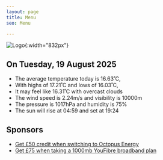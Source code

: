 ```yaml
---
layout: page
title: Menu
seo: Menu

---
```


![Logo](/images/logo.jpg){:width="832px"}

<!-- weather_marker starts -->
## On Tuesday, 19 August 2025

- The average temperature today is 16.63˚C,
- With highs of 17.21˚C and lows of 16.03˚C,
- It may feel like 16.31˚C with overcast clouds
- The wind speed is 2.24m/s and visibility is 10000m
- The pressure is 1017hPa and humidity is 75%
- The sun will rise at 04:59 and set at 19:24

<!-- weather_marker ends -->

## Sponsors

- [Get £50 credit when switching to Octopus Energy](https://bit.ly/3oD1nnS)
- [Get £75 when taking a 1000mb YouFibre broadband plan](https://aklam.io/91zWhU?)
